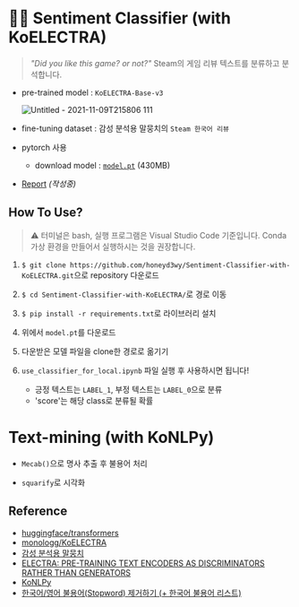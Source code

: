 # 💖🤗 Sentiment Classifier (with KoELECTRA)
> _"Did you like this game? or not?"_ Steam의 게임 리뷰 텍스트를 분류하고 분석합니다.

- pre-trained model : `KoELECTRA-Base-v3`

  ![Untitled - 2021-11-09T215806 111](https://user-images.githubusercontent.com/86245237/140928677-02b90d70-ea82-4b1c-8fc0-6beebf9b4871.png)

- fine-tuning dataset : 감성 분석용 말뭉치의 `Steam 한국어 리뷰`

- pytorch 사용

  - download model : [`model.pt`](https://docs.google.com/uc?export=download&id=1oJK7P5Jo1_RyTWb4Nd9nJ2vLRSeCl0D1) (430MB)

- [Report](https://pypyai.notion.site/Report-Steam-Review-Sentiment-Classification-Analysis-1fbbf8b38a2146d9890982373baec33b) _(작성중)_

## How To Use?

> ⚠️ 터미널은 bash, 실행 프로그램은 Visual Studio Code 기준입니다. Conda 가상 환경을 만들어서 실행하시는 것을 권장합니다.

1. `$ git clone https://github.com/honeyd3wy/Sentiment-Classifier-with-KoELECTRA.git`으로 repository 다운로드

2. `$ cd Sentiment-Classifier-with-KoELECTRA/`로 경로 이동

3. `$ pip install -r requirements.txt`로 라이브러리 설치

4. 위에서 `model.pt`를 다운로드

5. 다운받은 모델 파일을 clone한 경로로 옮기기

6. `use_classifier_for_local.ipynb` 파일 실행 후 사용하시면 됩니다!

    - 긍정 텍스트는 `LABEL_1`, 부정 텍스트는 `LABEL_0`으로 분류
    - 'score'는 해당 class로 분류될 확률



# Text-mining (with KoNLPy)

- `Mecab()`으로 명사 추출 후 불용어 처리

- `squarify`로 시각화




## Reference
- [huggingface/transformers](https://github.com/huggingface/transformers)
- [monologg/KoELECTRA](https://github.com/monologg/KoELECTRA)
- [감성 분석용 말뭉치](https://github.com/bab2min/corpus/tree/master/sentiment)
- [ELECTRA: PRE-TRAINING TEXT ENCODERS AS DISCRIMINATORS RATHER THAN GENERATORS](https://openreview.net/pdf?id=r1xMH1BtvB)
- [KoNLPy](https://konlpy.org/ko/latest/)
- [한국어/영어 불용어(Stopword) 제거하기 (+ 한국어 불용어 리스트)](https://mr-doosun.tistory.com/24)
